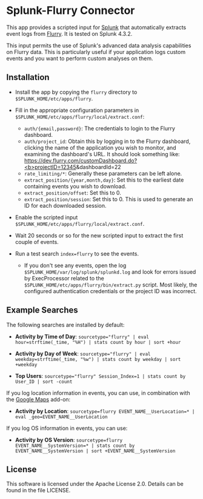 # Splunk-Flurry Connector

This app provides a scripted input for [Splunk](http://www.splunk.com/) that automatically extracts event logs from [Flurry](http://www.flurry.com/). It is tested on Splunk 4.3.2.

This input permits the use of Splunk's advanced data analysis capabilities on Flurry data. This is particularly useful if your application logs custom events and you want to perform custom analyses on them.


## Installation

* Install the app by copying the `flurry` directory to `$SPLUNK_HOME/etc/apps/flurry`.

* Fill in the appropriate configuration parameters in `$SPLUNK_HOME/etc/apps/flurry/local/extract.conf`:

  * `auth/{email,password}`: The credentials to login to the Flurry dashboard.
  * `auth/project_id`: Obtain this by logging in to the Flurry dashboard, clicking the name of the application you wish to monitor, and examining the dashboard's URL. It should look something like: https://dev.flurry.com/customDashboard.do?<b>projectID=<u>12345</u></b>&dashboardId=22
  * `rate_limiting/*`: Generally these parameters can be left alone.
  * `extract_position/{year,month,day}`: Set this to the earliest date containing events you wish to download.
  * `extract_position/offset`: Set this to 0.
  * `extract_position/session`: Set this to 0. This is used to generate an ID for each downloaded session.

* Enable the scripted input `$SPLUNK_HOME/etc/apps/flurry/local/extract.conf`.

* Wait 20 seconds or so for the new scripted input to extract the first couple of events.

* Run a test search `index=flurry` to see the events.

  * If you don't see any events, open the log `$SPLUNK_HOME/var/log/splunk/splunkd.log` and look for errors issued by ExecProcessor related to the `$SPLUNK_HOME/etc/apps/flurry/bin/extract.py` script. Most likely, the configured authentication credentials or the project ID was incorrect.


## Example Searches

The following searches are installed by default:

* **Activity by Time of Day**:
  `sourcetype="flurry" | eval hour=strftime(_time, "%H") | stats count by hour | sort +hour`

* **Activity by Day of Week**:
  `sourcetype="flurry" | eval weekday=strftime(_time, "%w") | stats count by weekday | sort +weekday`

* **Top Users**:
  `sourcetype="flurry" Session_Index=1 | stats count by User_ID | sort -count`

If you log location information in events, you can use, in combination with the [Google Maps](http://splunk-base.splunk.com/apps/22365/google-maps) add-on:

* **Activity by Location**:
  `sourcetype=flurry EVENT_NAME__UserLocation=* | eval _geo=EVENT_NAME__UserLocation`

If you log OS information in events, you can use:

* **Activity by OS Version**:
  `sourcetype=flurry EVENT_NAME__SystemVersion=* | stats count by EVENT_NAME__SystemVersion | sort +EVENT_NAME__SystemVersion`


## License

This software is licensed under the Apache License 2.0.
Details can be found in the file LICENSE.
